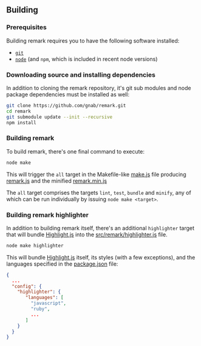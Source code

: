 ## Building

### Prerequisites

Building remark requires you to have the following software installed:
  * [`git`](http://git-scm.com/)
  * [`node`](http://nodejs.org/) (and `npm`, which is included in recent node versions)

### Downloading source and installing dependencies

In addition to cloning the remark repository, it's git sub modules and node package dependencies must be installed as well:

```sh
git clone https://github.com/gnab/remark.git
cd remark
git submodule update --init --recursive
npm install
```

### Building remark

To build remark, there's one final command to execute:

```sh
node make
```

This will trigger the `all` target in the Makefile-like [make.js](https://github.com/gnab/remark/blob/master/make.js) file producing [remark.js](https://github.com/gnab/remark/blob/master/remark.js) and the minified [remark.min.js](https://github.com/gnab/remark/blob/master/remark.min.js)

The `all` target comprises the targets `lint`, `test`, `bundle` and `minify`, any of which can be run individually by issuing `node make <target>`.

### Building remark highlighter

In addition to building remark itself, there's an additional `highlighter` target that will bundle [Highlight.js](http://softwaremaniacs.org/soft/highlight/en/) into the [src/remark/highlighter.js](https://github.com/gnab/remark/blob/master/src/remark/highlighter.js) file.

```sh
node make highlighter
```

This will bundle [Highlight.js](http://softwaremaniacs.org/soft/highlight/en/) itself, its styles (with a few exceptions), and the languages specified in the [package.json](https://github.com/gnab/remark/blob/master/package.json) file:

```json
{
  ...
  "config": {
    "highlighter": {
       "languages": [
         "javascript",
         "ruby",
         ...
       ]
    }
  }
}
```